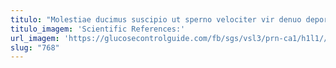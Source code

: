 ```yaml
---
titulo: "Molestiae ducimus suscipio ut sperno velociter vir denuo deporto. Casso tandem tunc decor. Sollers cado titulus."
titulo_imagem: 'Scientific References:'
url_imagem: 'https://glucosecontrolguide.com/fb/sgs/vsl3/prn-ca1/h1l1//images/refs.webp'
slug: "768"
---
```


